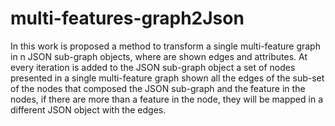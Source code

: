 # multi-features-graph2Json
In this work is proposed a method to transform a single multi-feature graph in n JSON sub-graph objects, where are shown edges and attributes. At every iteration is added to the JSON sub-graph object a set of nodes presented in a single multi-feature graph shown all the edges of the sub-set of the nodes that composed the JSON sub-graph and the feature in the nodes, if there are more than a feature in the node, they will be mapped in a different JSON object with the edges.
